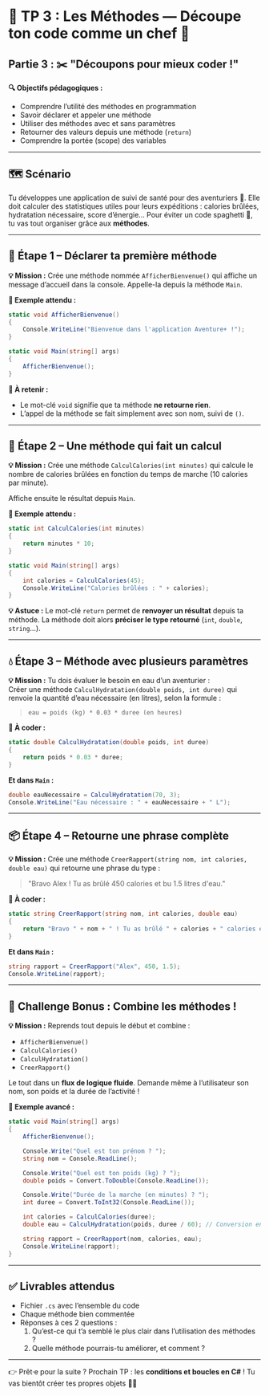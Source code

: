 # 🧪 TP 3 : Les Méthodes — Découpe ton code comme un chef 🍳

## Partie 3 : ✂️ "Découpons pour mieux coder !"

**🔍 Objectifs pédagogiques :**

- Comprendre l’utilité des méthodes en programmation
- Savoir déclarer et appeler une méthode
- Utiliser des méthodes avec et sans paramètres
- Retourner des valeurs depuis une méthode (`return`)
- Comprendre la portée (scope) des variables

---

## 🗺️ Scénario

Tu développes une application de suivi de santé pour des aventuriers 🧭. Elle doit calculer des statistiques utiles pour leurs expéditions : calories brûlées, hydratation nécessaire, score d’énergie… Pour éviter un code spaghetti 🍝, tu vas tout organiser grâce aux **méthodes**.

---

## 🔧 Étape 1 – Déclarer ta première méthode

**💡 Mission :**
Crée une méthode nommée `AfficherBienvenue()` qui affiche un message d’accueil dans la console. Appelle-la depuis la méthode `Main`.

**📝 Exemple attendu :**

```csharp
static void AfficherBienvenue()
{
    Console.WriteLine("Bienvenue dans l'application Aventure+ !");
}

static void Main(string[] args)
{
    AfficherBienvenue();
}
```

**📣 À retenir :**

- Le mot-clé `void` signifie que ta méthode **ne retourne rien**.
- L’appel de la méthode se fait simplement avec son nom, suivi de `()`.

---

## 🔄 Étape 2 – Une méthode qui fait un calcul

**💡 Mission :**
Crée une méthode `CalculCalories(int minutes)` qui calcule le nombre de calories brûlées en fonction du temps de marche (10 calories par minute).

Affiche ensuite le résultat depuis `Main`.

**📝 Exemple attendu :**

```csharp
static int CalculCalories(int minutes)
{
    return minutes * 10;
}

static void Main(string[] args)
{
    int calories = CalculCalories(45);
    Console.WriteLine("Calories brûlées : " + calories);
}
```

**💡 Astuce :** Le mot-clé `return` permet de **renvoyer un résultat** depuis ta méthode. La méthode doit alors **préciser le type retourné** (`int`, `double`, `string`...).

---

## 💧 Étape 3 – Méthode avec plusieurs paramètres

**💡 Mission :**
Tu dois évaluer le besoin en eau d’un aventurier :  
Créer une méthode `CalculHydratation(double poids, int duree)` qui renvoie la quantité d’eau nécessaire (en litres), selon la formule :

> `eau = poids (kg) * 0.03 * duree (en heures)`

**📝 À coder :**

```csharp
static double CalculHydratation(double poids, int duree)
{
    return poids * 0.03 * duree;
}
```

**Et dans `Main` :**

```csharp
double eauNecessaire = CalculHydratation(70, 3);
Console.WriteLine("Eau nécessaire : " + eauNecessaire + " L");
```

---

## 📦 Étape 4 – Retourne une phrase complète

**💡 Mission :**
Crée une méthode `CreerRapport(string nom, int calories, double eau)` qui retourne une phrase du type :

> "Bravo Alex ! Tu as brûlé 450 calories et bu 1.5 litres d'eau."

**📝 À coder :**

```csharp
static string CreerRapport(string nom, int calories, double eau)
{
    return "Bravo " + nom + " ! Tu as brûlé " + calories + " calories et bu " + eau + " litres d'eau.";
}
```

**Et dans `Main` :**

```csharp
string rapport = CreerRapport("Alex", 450, 1.5);
Console.WriteLine(rapport);
```

---

## 🧪 Challenge Bonus : Combine les méthodes !

**💡 Mission :**
Reprends tout depuis le début et combine :

- `AfficherBienvenue()`
- `CalculCalories()`
- `CalculHydratation()`
- `CreerRapport()`

Le tout dans un **flux de logique fluide**. Demande même à l’utilisateur son nom, son poids et la durée de l’activité !

**📝 Exemple avancé :**

```csharp
static void Main(string[] args)
{
    AfficherBienvenue();

    Console.Write("Quel est ton prénom ? ");
    string nom = Console.ReadLine();

    Console.Write("Quel est ton poids (kg) ? ");
    double poids = Convert.ToDouble(Console.ReadLine());

    Console.Write("Durée de la marche (en minutes) ? ");
    int duree = Convert.ToInt32(Console.ReadLine());

    int calories = CalculCalories(duree);
    double eau = CalculHydratation(poids, duree / 60); // Conversion en heures

    string rapport = CreerRapport(nom, calories, eau);
    Console.WriteLine(rapport);
}
```

---

## ✅ Livrables attendus

- Fichier `.cs` avec l’ensemble du code
- Chaque méthode bien commentée
- Réponses à ces 2 questions :
  1. Qu’est-ce qui t’a semblé le plus clair dans l’utilisation des méthodes ?
  2. Quelle méthode pourrais-tu améliorer, et comment ?

---

👉 Prêt·e pour la suite ? Prochain TP : les **conditions et boucles en C#** ! Tu vas bientôt créer tes propres objets 🧱🔧
